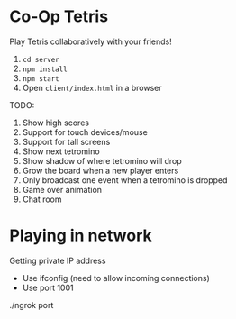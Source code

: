# Co-Op Tetris

Play Tetris collaboratively with your friends!

1. `cd server`
1. `npm install`
1. `npm start`
1. Open `client/index.html` in a browser

TODO:

1. Show high scores
1. Support for touch devices/mouse
1. Support for tall screens
1. Show next tetromino
1. Show shadow of where tetromino will drop
1. Grow the board when a new player enters
1. Only broadcast one event when a tetromino is dropped
1. Game over animation
1. Chat room

# Playing in network
Getting private IP address
- Use ifconfig (need to allow incoming connections)
- Use port 1001

./ngrok port

